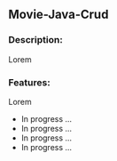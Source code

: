 ## Movie-Java-Crud

### Description:
<p id="desc" >
Lorem</p>

### Features:

<p id="desc" >
Lorem 
</p>
<ul>
  <li>In progress ...</li>
  <li>In progress ...</li>
  <li>In progress ...</li>
  <li>In progress ...</li>
</ul>

<!-- ### Getting started -> Docker
steps to test and reproduce the project.
```sh
mvn clean package
```
build the image(from dockerfile):
```sh
docker build --tag=tag-name .
```
Run the container
```sh
docker-compose up- d 
```
Check if is alive:
```sh
docker-compose ps
```
check more in <a href="https://www.baeldung.com/dockerizing-spring-boot-application">
Docker-Spring-Guide
</a> -->
